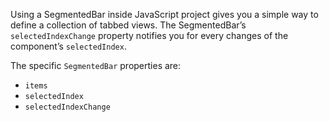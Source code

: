 Using a SegmentedBar inside JavaScript project gives you a simple way to define a collection of tabbed views.
The SegmentedBar’s `selectedIndexChange` property notifies you for every changes of the component’s `selectedIndex`.

The specific `SegmentedBar` properties are:

* `items`
* `selectedIndex`
* `selectedIndexChange`

<snippet id='segmented-bar-require'/>
<snippet id='segmented-bar-import'/>
